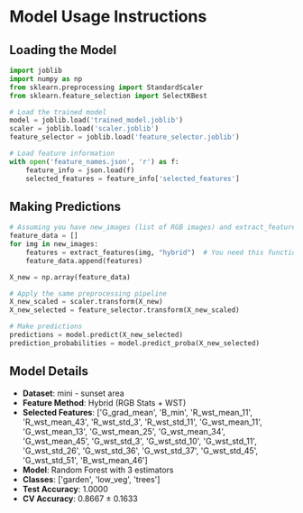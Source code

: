 # Model Usage Instructions

## Loading the Model
```python
import joblib
import numpy as np
from sklearn.preprocessing import StandardScaler
from sklearn.feature_selection import SelectKBest

# Load the trained model
model = joblib.load('trained_model.joblib')
scaler = joblib.load('scaler.joblib')
feature_selector = joblib.load('feature_selector.joblib')

# Load feature information
with open('feature_names.json', 'r') as f:
    feature_info = json.load(f)
    selected_features = feature_info['selected_features']
```

## Making Predictions
```python
# Assuming you have new_images (list of RGB images) and extract_features function
feature_data = []
for img in new_images:
    features = extract_features(img, "hybrid")  # You need this function
    feature_data.append(features)

X_new = np.array(feature_data)

# Apply the same preprocessing pipeline
X_new_scaled = scaler.transform(X_new)
X_new_selected = feature_selector.transform(X_new_scaled)

# Make predictions
predictions = model.predict(X_new_selected)
prediction_probabilities = model.predict_proba(X_new_selected)
```

## Model Details
- **Dataset**: mini - sunset area
- **Feature Method**: Hybrid (RGB Stats + WST)
- **Selected Features**: ['G_grad_mean', 'B_min', 'R_wst_mean_11', 'R_wst_mean_43', 'R_wst_std_3', 'R_wst_std_11', 'G_wst_mean_11', 'G_wst_mean_13', 'G_wst_mean_25', 'G_wst_mean_34', 'G_wst_mean_45', 'G_wst_std_3', 'G_wst_std_10', 'G_wst_std_11', 'G_wst_std_26', 'G_wst_std_36', 'G_wst_std_37', 'G_wst_std_45', 'G_wst_std_51', 'B_wst_mean_46']
- **Model**: Random Forest with 3 estimators
- **Classes**: ['garden', 'low_veg', 'trees']
- **Test Accuracy**: 1.0000
- **CV Accuracy**: 0.8667 ± 0.1633
